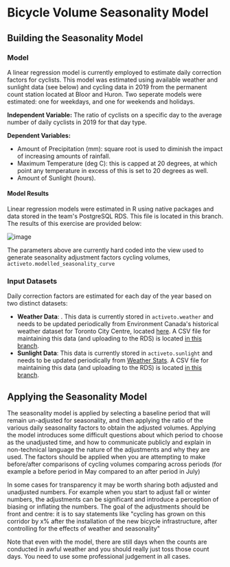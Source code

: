 # Bicycle Volume Seasonality Model

## Building the Seasonality Model

### Model
A linear regression model is currently employed to estimate daily correction factors for cyclists. This model was estimated using available weather and sunlight data (see below) and cycling data in 2019 from the permanent count station located at Bloor and Huron. Two seperate models were estimated: one for weekdays, and one for weekends and holidays.

**Independent Variable:** The ratio of cyclists on a specific day to the average number of daily cyclists in 2019 for that day type.

**Dependent Variables:** 
- Amount of Precipitation (mm): square root is used to diminish the impact of increasing amounts of rainfall.
- Maximum Temperature (deg C): this is capped at 20 degrees, at which point any temperature in excess of this is set to 20 degrees as well. 
- Amount of Sunlight (hours).

#### Model Results

Linear regression models were estimated in R using native packages and data stored in the team's PostgreSQL RDS. This file is located in this branch. The results of this exercise are provided below:

![image](https://user-images.githubusercontent.com/20650047/142346738-251f1aff-e416-4159-a0e8-2016bce81844.png)

The parameters above are currently hard coded into the view used to generate seasonality adjustment factors cycling volumes, `activeto.modelled_seasonality_curve`

### Input Datasets

Daily correction factors are estimated for each day of the year based on two distinct datasets:

- **Weather Data**: . This data is currently stored in `activeto.weather` and needs to be updated periodically from Environment Canada's historical weather dataset for Toronto City Centre, located [here](https://climate.weather.gc.ca/climate_data/daily_data_e.html?StationID=48549). A CSV file for maintaining this data (and uploading to the RDS) is located [in this branch](/cycling_corridors/volumes/seasonality/_lookups).
- **Sunlight Data**: This data is currently stored in `activeto.sunlight` and needs to be updated periodically from [Weather Stats](https://weather-stats.com/canada/toronto/sun).  A CSV file for maintaining this data (and uploading to the RDS) is located [in this branch](/cycling_corridors/volumes/seasonality/_lookups).


## Applying the Seasonality Model

The seasonality model is applied by selecting a baseline period that will remain un-adjusted for seasonality, and then applying the ratio of the various daily seasonality factors to obtain the adjusted volumes. Applying the model introduces some difficult questions about which period to choose as the unadjusted time, and how to communicate publicly and explain in non-technical language the nature of the adjustments and why they are used. The factors should be applied when you are attempting to make before/after comparisons of cycling volumes comparing across periods (for example a before period in May compared to an after period in July)

In some cases for transparency it may be worth sharing both adjusted and unadjusted numbers. For example when you start to adjust fall or winter numbers, the adjustments can be significant and introduce a perception of biasing or inflating the numbers. The goal of the adjustments should be front and centre: it is to say statements like "cycling has grown on this corridor by x% after the installation of the new bicycle infrastructure, after controlling for the effects of weather and seasonality"

Note that even with the model, there are still days when the counts are conducted in awful weather and you should really just toss those count days. You need to use some professional judgement in all cases.
